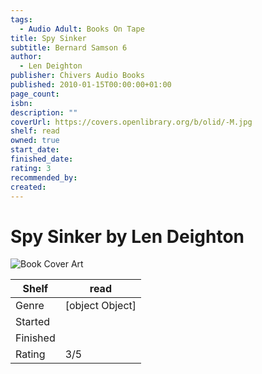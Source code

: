 ```yaml
---
tags:
  - Audio Adult: Books On Tape
title: Spy Sinker
subtitle: Bernard Samson 6
author:
  - Len Deighton
publisher: Chivers Audio Books
published: 2010-01-15T00:00:00+01:00
page_count: 
isbn: 
description: ""
coverUrl: https://covers.openlibrary.org/b/olid/-M.jpg
shelf: read
owned: true
start_date: 
finished_date: 
rating: 3
recommended_by: 
created: 
---
```


# Spy Sinker by Len Deighton

![Book Cover Art](https://covers.openlibrary.org/b/olid/-M.jpg)

| Shelf | read |
| --- | --- |
| Genre | [object Object] |
| Started |  |
| Finished |  |
| Rating | 3/5 |

